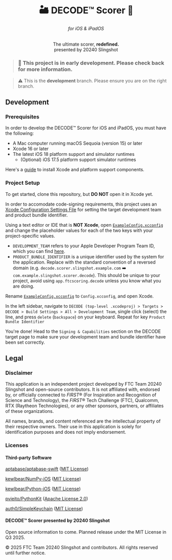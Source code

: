 <h1 align="center">🏜️ DECODE™ Scorer 🔎</h1>

<h6 align="center">for iOS & iPadOS</h6>

<p align="center">
  The ultimate scorer, <b>redefined.</b>
  <br />
  presented by 20240 Slingshot
</p>


> ### 🚧 This project is in early development. Please check back for more information.

> ⚠️ This is the **development** branch. Please ensure you are on the right branch.

## Development

### Prerequisites

In order to develop the DECODE™ Scorer for iOS and iPadOS, you must have the following:

- A Mac computer running macOS Sequoia (version 15) or later
- Xcode 16 or later
- The latest iOS 18 platform support and simulator runtimes
  - (Optional) iOS 17.5 platform support simulator runtimes

Here's a [guide](https://gist.github.com/JiningLiu/59ce150600c781533736b41ca0615805) to install Xcode and platform support components.

### Project Setup

To get started, clone this repository, but **DO NOT** open it in Xcode yet.

In order to accomodate code-signing requirements, this project uses an [Xcode Configuration Settings File](https://developer.apple.com/documentation/xcode/adding-a-build-configuration-file-to-your-project) for setting the target development team and product bundle identifier.

Using a text editor or IDE that is **NOT Xcode**, open [`ExampleConfig.xcconfig`](./ExampleConfig.xcconfig) and change the placeholder values for each of the two keys with your project-specific values.

- `DEVELOPMENT_TEAM` refers to your Apple Developer Program Team ID, which you can find [here](https://developer.apple.com/account#MembershipDetailsCard).
- `PRODUCT_BUNDLE_IDENTIFIER` is a unique identifier used by the system for the application. Replace with the standard convention of a reversed domain (e.g. `decode.scorer.slingshot.example.com` ➡️ `com.example.slingshot.scorer.decode`). This should be unique to your project, avoid using `app.ftcscoring.decode` unless you know what you are doing.

Rename [`ExampleConfig.xcconfig`](./ExampleConfig.xcconfig) to `Config.xcconfig`, and open Xcode.

In the left sidebar, navigate to `DECODE (top-level .xcodeproj) > Targets > DECODE > Build Settings > All > Development Team`, single click (select) the line, and press `delete` (`backspace`) on your keyboard. Repeat for key `Product Bundle Identifier`

You're done! Head to the `Signing & Capabilities` section on the DECODE target page to make sure your development team and bundle identifier have been set correctly.

## Legal

### Disclaimer

This application is an independent project developed by FTC Team 20240 Slingshot and open-source contributors. It is not affiliated with, endorsed by, or officially connected to *FIRST*® (For Inspiration and Recognition of Science and Technology), the *FIRST*® Tech Challenge (FTC), Qualcomm, RTX (Raytheon Technologies), or any other sponsors, partners, or affiliates of these organizations.

All names, brands, and content referenced are the intellectual property of their respective owners. Their use in this application is solely for identification purposes and does not imply endorsement.

### Licenses

#### Third-party Software

[aptabase/aptabase-swift](https://github.com/aptabase/aptabase-swift) ([MIT License](https://github.com/aptabase/aptabase-swift/blob/main/LICENSE))

[kewlbear/NumPy-iOS](https://github.com/kewlbear/NumPy-iOS) ([MIT License](https://github.com/kewlbear/NumPy-iOS/blob/main/LICENSE))

[kewlbear/Python-iOS](https://github.com/kewlbear/Python-iOS) ([MIT License](https://github.com/kewlbear/Python-iOS/blob/kivy-ios/LICENSE))

[pvieito/PythonKit](https://github.com/pvieito/PythonKit) ([Apache License 2.0](https://github.com/pvieito/PythonKit/blob/master/LICENSE.txt))

[auth0/SimpleKeychain](https://github.com/auth0/SimpleKeychain) ([MIT License](https://github.com/auth0/SimpleKeychain/blob/master/LICENSE))

#### DECODE™ Scorer presented by 20240 Slingshot

Open source information to come. Planned release under the MIT License in Q3 2025.

© 2025 FTC Team 20240 Slingshot and contributors. All rights reserved until further notice.
